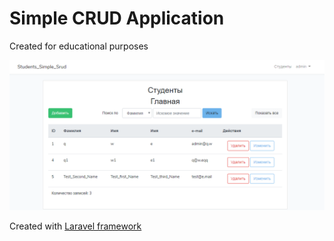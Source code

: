 # Simple CRUD Application
Created for educational purposes

![image1](readme_image_1.png)

Created with [Laravel framework](https://laravel.com/docs)